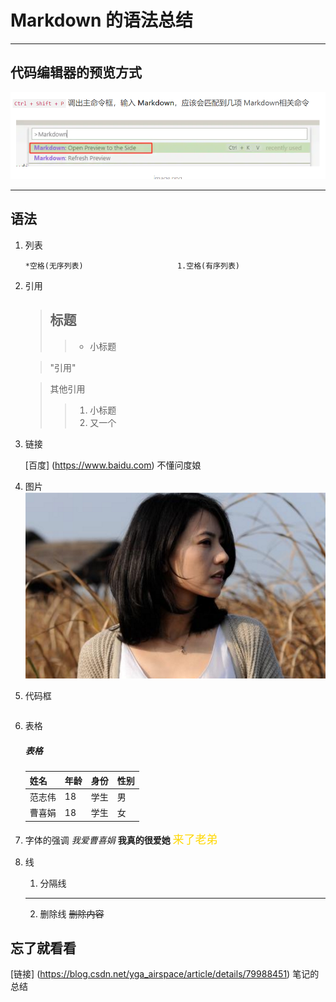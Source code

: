 
# Markdown 的语法总结

---

## 代码编辑器的预览方式

![图片](./img/预览方法图.png)

---

## 语法

1. 列表

    ```text
    *空格(无序列表)                     1.空格(有序列表) 
    ```

2. 引用

    > ## 标题
    >> * 小标题

    > "引用"

    > 其他引用
    >> 1. 小标题
    >> 2. 又一个

3. 链接

    [百度] (https://www.baidu.com) 不懂问度娘

4. 图片
    ![图片](./img/高圆圆.jpg)

5. 代码框

    ```js

    ```

6. 表格

    ##### 表格
    姓名 | 年龄 | 身份 | 性别
    ------|------|------|------
    范志伟 | 18 | 学生 | 男
    曹喜娟 | 18 | 学生 | 女

7. 字体的强调
    *我爱曹喜娟*
    **我真的很爱她**
    <font color=#FFD700 size=4 face="STCAIYUN">来了老弟</font>

8. 线

    1. 分隔线
    ---

    2. 删除线
    ~~删除内容~~

## 忘了就看看
 [链接] (https://blog.csdn.net/yga_airspace/article/details/79988451) 笔记的总结




